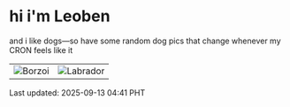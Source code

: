 # hi i'm Leoben

and i like dogs—so have some random dog pics that change whenever my CRON feels like it

|  |  |
|--------|----------|
| ![Borzoi](https://random-dog-vercel.vercel.app/api/random-borzoi?v=1757709686) | ![Labrador](https://random-dog-vercel.vercel.app/api/random-labrador?v=1757709686) |

Last updated: 2025-09-13 04:41 PHT
